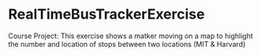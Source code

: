 # RealTimeBusTrackerExercise
 Course Project: This exercise shows a matker moving on a map to highlight the number and location of stops between two locations (MIT & Harvard)
